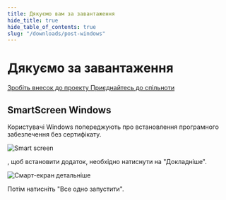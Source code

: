 ```yaml
---
title: Дякуємо вам за завантаження
hide_title: true
hide_table_of_contents: true
slug: "/downloads/post-windows"
---
```


<div className="text-center margin-top--xl">

# Дякуємо за завантаження

<div className="row margin-bottom--lg padding--sm flex-center">
<a className="button button--outline button--warning button--lg margin--sm" href="/contributing">
  Зробіть внесок до проекту
</a>
<a className="button button--outline button--info button--lg margin--sm" href="https://linwood.dev/matrix">
  Приєднайтесь до спільноти
</a>

</div>

## SmartScreen Windows


Користувачі Windows попереджують про встановлення програмного забезпечення без сертифікату.

![Smart screen](/img/smart-screen.png)

, щоб встановити додаток, необхідно натиснути на "Докладніше".

![Смарт-екран детальніше](/img/smart-screenen-more-info.png)

Потім натисніть "Все одно запустити".

</div>
